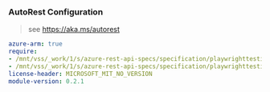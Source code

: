 ### AutoRest Configuration

> see https://aka.ms/autorest

``` yaml
azure-arm: true
require:
- /mnt/vss/_work/1/s/azure-rest-api-specs/specification/playwrighttesting/resource-manager/readme.md
- /mnt/vss/_work/1/s/azure-rest-api-specs/specification/playwrighttesting/resource-manager/readme.go.md
license-header: MICROSOFT_MIT_NO_VERSION
module-version: 0.2.1
```